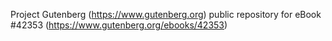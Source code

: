Project Gutenberg (https://www.gutenberg.org) public repository for eBook #42353 (https://www.gutenberg.org/ebooks/42353)

